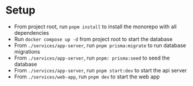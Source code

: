 # Setup

- From project root, run `pnpm install` to install the monorepo with all dependencies
- Run `docker compose up -d` from project root to start the database
- From `./services/app-server`, run `pnpm prisma:migrate` to run database migrations
- From `./services/app-server`, run `pnpm: prisma:seed` to seed the database
- From `./services/app-server`, run `pnpm start:dev` to start the api server
- From `./services/web-app`, run `pnpm dev` to start the web app
